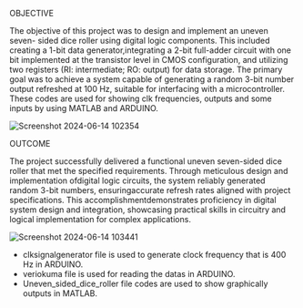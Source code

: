 
OBJECTIVE

The objective of this project was to design and implement an uneven seven- sided dice roller using digital logic components. This included creating a 1-bit data generator,integrating a 2-bit full-adder circuit with one bit implemented at the transistor level in CMOS configuration, and utilizing two registers (RI: intermediate; RO: output) for data storage. The primary goal was to achieve a system capable of generating a random 3-bit number output refreshed at 100 Hz, suitable for interfacing with a microcontroller. These codes are used for showing clk frequencies, outputs and some inputs by using MATLAB and ARDUINO.

![Screenshot 2024-06-14 102354](https://github.com/Ibrahimumutdoruk/Uneven_seven_sided_dice-roller/assets/91209884/3e29d763-0ab1-4336-8908-ed89c12dceb6)

OUTCOME

The project successfully delivered a functional uneven seven-sided dice roller that met the specified requirements. Through meticulous design and implementation ofdigital logic circuits, the system reliably generated random 3-bit numbers, ensuringaccurate refresh rates aligned with project specifications. This accomplishmentdemonstrates proficiency in digital system design and integration, showcasing practical skills in circuitry and logical implementation for complex applications.

![Screenshot 2024-06-14 103441](https://github.com/Ibrahimumutdoruk/Uneven_seven_sided_dice-roller/assets/91209884/79039bb5-ddde-4b97-b4c9-fa4734da0b63)

 - clksignalgenerator file is used to generate clock frequency that is 400 Hz in ARDUINO.
 - veriokuma file is used for reading the datas in ARDUINO.
 - Uneven_sided_dice_roller file codes are used to show  graphically outputs in MATLAB.


